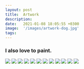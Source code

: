 ```yaml
---
layout: post
title:  Artwork
description: 
date:   2021-01-08 18:05:55 +0300
image:  '/images/artwork-dog.jpg'  
tags:   
---
```


### I also love to paint.

<div class="gallery-box">
  <div class="gallery">
    <img src="/images/artwork-giraffehat.jpg">
    <img src="/images/artwork-tiger.jpg">
    <img src="/images/artwork-thought.jpg">
    <img src="/images/artwork-brain.jpg">
    <img src="/images/artwork-flowerjar.jpg">
    <img src="/images/artwork-startagain.jpg">
    <img src="/images/artwork-owlnope.jpg">
    <img src="/images/artwork-elephantsmile.jpg">
    <img src="/images/artwork-fox.jpg">
    <img src="/images/artwork-hearts.jpg">
    <img src="/images/artwork-pigs.jpg">
    <img src="/images/artwork-welcome.jpg">
  </div>
</div>